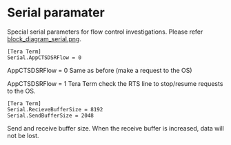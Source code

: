 ﻿# Serial paramater

Special serial parameters for flow control investigations.
Please refer [block_diagram_serial.png](block_diagram_serial.png).

```
[Tera Term]
Serial.AppCTSDSRFlow = 0
```

AppCTSDSRFlow = 0
 Same as before (make a request to the OS)

AppCTSDSRFlow = 1
 Tera Term check the RTS line to stop/resume requests to the OS.

```
[Tera Term]
Serial.RecieveBufferSize = 8192
Serial.SendBufferSize = 2048
```

Send and receive buffer size.
When the receive buffer is increased, data will not be lost.

